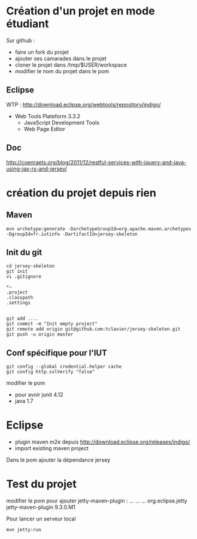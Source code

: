 # Création d'un projet en mode étudiant

Sur github :
- faire un fork du projet 
- ajouter ses camarades dans le projet
- cloner le projet dans /tmp/$USER/workspace
- modifier le nom du projet dans le pom

## Eclipse
WTP : http://download.eclipse.org/webtools/repository/indigo/
* Web Tools Plateform 3.3.2 
  * JavaScript Development Tools
  * Web Page Editor

## Doc
http://coenraets.org/blog/2011/12/restful-services-with-jquery-and-java-using-jax-rs-and-jersey/

# création du projet depuis rien
## Maven
    
    mvn archetype:generate -DarchetypeGroupId=org.apache.maven.archetypes -DgroupId=fr.iutinfo -DartifactId=jersey-skeleton

## Init du git

    cd jersey-skeleton
    git init 
    vi .gitignore
    
    *~
    .project
    .classpath
    .settings


    git add ....
    git commit -m "Init empty project"
    git remote add origin git@github.com:tclavier/jersey-skeleton.git
    git push -u origin master

## Conf spécifique pour l'IUT

    git config --global credential.helper cache
    git config http.sslVerify "false"

modifier le pom 

- pour avoir junit 4.12
- java 1.7

# Eclipse

- plugin maven m2e depuis http://download.eclipse.org/releases/indigo/
- import existing maven project

Dans le pom ajouter la dépendance jersey

# Test du projet

modifier le pom pour ajouter jetty-maven-plugin :
    <project>
      ...
      <build>
        ...
        <plugins>
          ...
          <plugin>
            <groupId>org.eclipse.jetty</groupId>
            <artifactId>jetty-maven-plugin</artifactId>
            <version>9.3.0.M1</version>
          </plugin>
        </plugins>
      </build>

Pour lancer un serveur local

    mvn jetty:run
    

